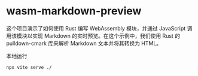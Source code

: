 # wasm-markdown-preview

这个项目演示了如何使用 Rust 编写 WebAssembly 模块，并通过 JavaScript 调用该模块以实现 Markdown 的实时预览。在这个示例中，我们使用 Rust 的 pulldown-cmark 库来解析 Markdown 文本并将其转换为 HTML。

本地运行
```sh
npx vite serve ./
```